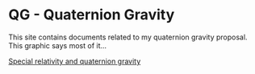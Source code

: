 # QG - Quaternion Gravity

This site contains documents related to my quaternion gravity proposal.  This graphic says most of it...

[Special relativity and quaternion gravity](img/sr_and_qg.svg)
